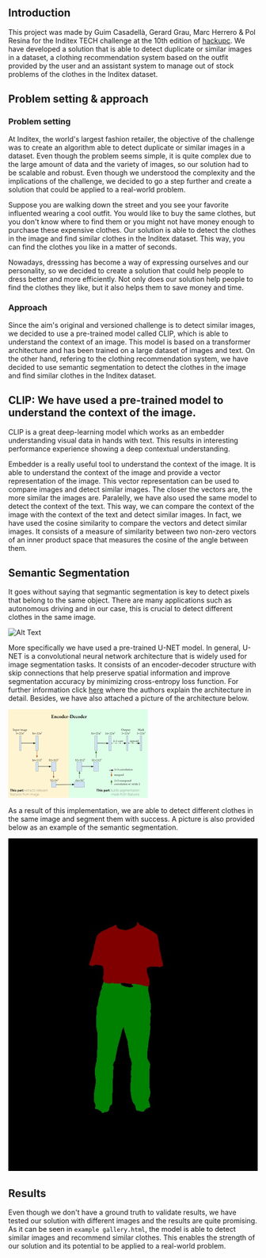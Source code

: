 ## Introduction 

This project was made by Guim Casadellà, Gerard Grau, Marc Herrero & Pol Resina for the Inditex TECH challenge at the 10th edition of [hackupc](https://hackupc.com/). We have developed a solution that is able to detect duplicate or similar images in a dataset, a clothing recommendation system based on the outfit provided by the user and an assistant system to manage out of stock problems of the clothes in the Inditex dataset.

## Problem setting & approach

### Problem setting

At Inditex, the world's largest fashion retailer, the objective of the challenge was to create an algorithm able to detect duplicate or similar images in a dataset. Even though the problem seems simple, it is quite complex due to the large amount of data and the variety of images, so our solution had to be scalable and robust. Even though we understood the complexity and the implications of the challenge, we decided to go a step further and create a solution that could be applied to a real-world problem. 

Suppose you are walking down the street and you see your favorite influented wearing a cool outfit. You would like to buy the same clothes, but you don't know where to find them or you might not have money enough to purchase these expensive clothes. Our solution is able to detect the clothes in the image and find similar clothes in the Inditex dataset. This way, you can find the clothes you like in a matter of seconds.

Nowadays, dresssing has become a way of expressing ourselves and our personality, so we decided to create a solution that could help people to dress better and more efficiently. Not only does our solution help people to find the clothes they like, but it also helps them to save money and time.


### Approach

Since the aim's original and versioned challenge is to detect similar images, we decided to use a pre-trained model called CLIP, which is able to understand the context of an image. This model is based on a transformer architecture and has been trained on a large dataset of images and text. On the other hand, refering to the clothing recommendation system, we have decided to use semantic segmentation to detect the clothes in the image and find similar clothes in the Inditex dataset.

## CLIP: We have used a pre-trained model to understand the context of the image.

CLIP is a great deep-learning model which works as an embedder understanding visual data in hands with text. This results in interesting performance experience showing a deep contextual understanding. 

Embedder is a really useful tool to understand the context of the image. It is able to understand the context of the image and provide a vector representation of the image. This vector representation can be used to compare images and detect similar images. The closer the vectors are, the more similar the images are. Paralelly, we have also used the same model to detect the context of the text. This way, we can compare the context of the image with the context of the text and detect similar images. In fact, we have used the cosine similarity to compare the vectors and detect similar images. It consists of a measure of similarity between two non-zero vectors of an inner product space that measures the cosine of the angle between them.


## Semantic Segmentation

It goes without saying that segmantic segmentation is key to detect pixels that belong to the same object. There are many applications such as autonomous driving and in our case, this is crucial to detect different clothes in the same image. 

![Alt Text](./other/semantic_sgm.gif)

More specifically we have used a pre-trained U-NET model. In general, U-NET is a convolutional neural network architecture that is widely used for image segmentation tasks. It consists of an encoder-decoder structure with skip connections that help preserve spatial information and improve segmentation accuracy by minimizing cross-entropy loss function. For further information click [here](https://github.com/levindabhi/cloth-segmentation) where the authors explain the architecture in detail. Besides, we have also attached a picture of the architecture below.

![Alt Text](./other/unet.png) 

As a result of this implementation, we are able to detect different clothes in the same image and segment them with success. A picture is also provided below as an example of the semantic segmentation.

![Alt Text](./other/segclothes.jpeg)

## Results 

Even though we don't have a ground truth to validate results, we have tested our solution with different images and the results are quite promising. As it can be seen in ```example gallery.html```, the model is able to detect similar images and recommend similar clothes. This enables the strength of our solution and its potential to be applied to a real-world problem.

